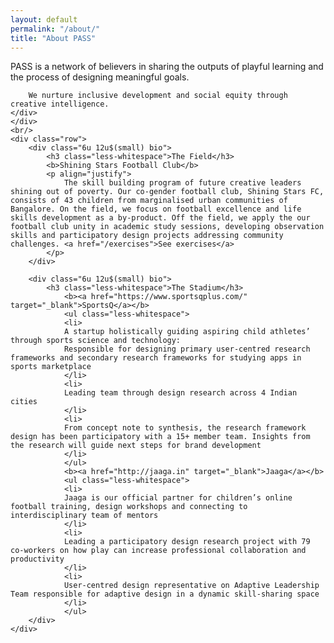 ```yaml
---
layout: default
permalink: "/about/"
title: "About PASS"
---
```


<div class="inner">
    <div class="row">
    <div class="12u 12u$(small) headline">
        PASS is a network of believers in sharing the outputs of playful learning and the process of designing meaningful goals.

        We nurture inclusive development and social equity through creative intelligence.
    </div>
    </div>
    <br/>
    <div class="row">
        <div class="6u 12u$(small) bio">
            <h3 class="less-whitespace">The Field</h3>
            <b>Shining Stars Football Club</b>
            <p align="justify">
                The skill building program of future creative leaders shining out of poverty. Our co-gender football club, Shining Stars FC, consists of 43 children from marginalised urban communities of Bangalore. On the field, we focus on football excellence and life skills development as a by-product. Off the field, we apply the our football club unity in academic study sessions, developing observation skills and participatory design projects addressing community challenges. <a href="/exercises">See exercises</a>
            </p>
        </div>

        <div class="6u 12u$(small) bio">
            <h3 class="less-whitespace">The Stadium</h3>
                <b><a href="https://www.sportsqplus.com/" target="_blank">SportsQ</a></b>
                <ul class="less-whitespace">
                <li>
                A startup holistically guiding aspiring child athletes’ through sports science and technology:
                Responsible for designing primary user-centred research frameworks and secondary research frameworks for studying apps in sports marketplace
                </li>
                <li>
                Leading team through design research across 4 Indian cities
                </li>
                <li>
                From concept note to synthesis, the research framework design has been participatory with a 15+ member team. Insights from the research will guide next steps for brand development
                </li>
                </ul>
                <b><a href="http://jaaga.in" target="_blank">Jaaga</a></b>
                <ul class="less-whitespace">
                <li>
                Jaaga is our official partner for children’s online football training, design workshops and connecting to interdisciplinary team of mentors
                </li>
                <li>
                Leading a participatory design research project with 79 co-workers on how play can increase professional collaboration and productivity
                </li>
                <li>
                User-centred design representative on Adaptive Leadership Team responsible for adaptive design in a dynamic skill-sharing space
                </li>
                </ul>
        </div>
    </div>
</div>